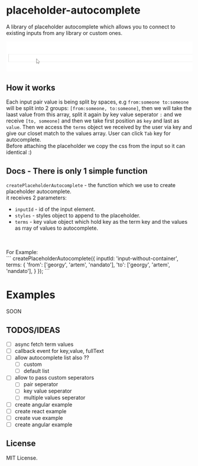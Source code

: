 # placeholder-autocomplete
A library of placeholder autocomplete which allows you to connect to existing inputs from any library or custom ones.

![](placeholder-autcomplete.gif)

## How it works
Each input pair value is being split by spaces, e.g `from:someone to:someone` will be split into 2 groups: `[from:someone, to:someone]`,
then we will take the laast value from this array, split it again by key value seperator `:` and we receive `[to, someone]` and then we take first position as `key` and last as `value`.
Then we access the `terms` object we received by the user via key and give our closet match to the values array.
User can click `Tab` key for autocomplete.
<br>
Before attaching the placeholder we copy the css from the input so it can identical :) 

## Docs - There is only 1 simple function
`createPlaceholderAutocomplete` - the function which we use to create placeholder autocomplete.
<br>
it receives 2 parameters:
- `inputId` - id of the input element.
- `styles` - styles object to append to the placeholder.
- `terms` - key value object which hold key as the term key and the values as rray of values to autocomplete.
<br>
<br>
For Example:
<br>
```
createPlaceholderAutocomplete({
        inputId: 'input-without-container',
        terms: {
            'from': ['georgy', 'artem', 'nandato'],
            'to': ['georgy', 'artem', 'nandato'],
        }
    });
``` 

# Examples
SOON

## TODOS/IDEAS
- [ ] async fetch term values
- [ ] callback event for key,value, fullText
- [ ] allow autocomplete list also ??
    - [ ] custom
    - [ ] default list
- [ ] allow to pass custom seperators
    - [ ] pair seperator
    - [ ] key value seperator
    - [ ] multiple values seperator
- [ ] create angular example
- [ ] create react example
- [ ] create vue example
- [ ] create angular example

## License 
MIT License.
